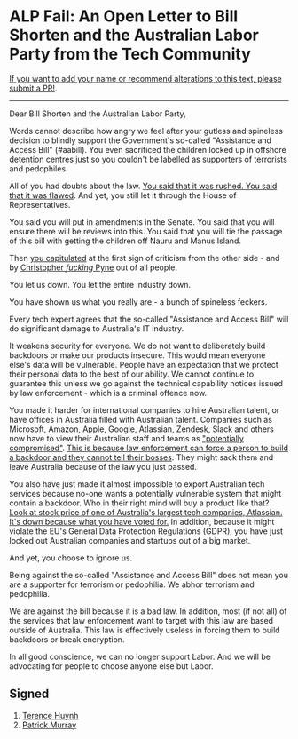 <!--head-->

# ALP Fail: An Open Letter to Bill Shorten and the Australian Labor Party from the Tech Community

[If you want to add your name or recommend alterations to this text, please submit a PR!](https://github.com/terencehuynh/alp-fail/edit/master/README.md).

<!--
  DEVELOPER NOTE: Anything rendered between the head comment flags will not get
  rendered on the website. This just makes it easier to maintain one place with all the
  names
-->

---

<!--/head-->

Dear Bill Shorten and the Australian Labor Party,

Words cannot describe how angry we feel after your gutless and spineless decision to blindly support the Government's so-called "Assistance and Access Bill" (#aabill). You even sacrificed the children locked up in offshore detention centres just so you couldn't be labelled as supporters of terrorists and pedophiles.

All of you had doubts about the law. [You said that it was rushed. You said that it was flawed](https://www.buzzfeed.com/joshtaylor/labor-this-encryption-law-is-flawed-also-labor-we-voted-for). And yet, you still let it through the House of Representatives.

You said you will put in amendments in the Senate. You said that you will ensure there will be reviews into this. You said that you will tie the passage of this bill with getting the children off Nauru and Manus Island.

Then [you capitulated](https://twitter.com/AmyRemeikis/status/1070586804930105344) at the first sign of criticism from the other side - and by [Christopher _fucking_ Pyne](https://twitter.com/cpyne/status/1070542131150778368) out of all people.

You let us down. You let the entire industry down.

You have shown us what you really are - a bunch of spineless feckers.

Every tech expert agrees that the so-called "Assistance and Access Bill" will do significant damage to Australia's IT industry.

It weakens security for everyone. We do not want to deliberately build backdoors or make our products insecure. This would mean everyone else's data will be vulnerable. People have an expectation that we protect their personal data to the best of our ability. We cannot continue to guarantee this unless we go against the technical capability notices issued by law enforcement - which is a criminal offence now.

You made it harder for international companies to hire Australian talent, or have offices in Australia filled with Australian talent. Companies such as Microsoft, Amazon, Apple, Google, Atlassian, Zendesk, Slack and others now have to view their Australian staff and teams as ["potentially compromised"](https://twitter.com/pjf/status/1070606119993696256). [This is because law enforcement can force a person to build a backdoor and they cannot tell their bosses](https://twitter.com/alfiedotwtf/status/1070047303275175936). They might sack them and leave Australia because of the law you just passed.

You also have just made it almost impossible to export Australian tech services because no-one wants a potentially vulnerable system that might contain a backdoor. Who in their right mind will buy a product like that? [Look at stock price of one of Australia's largest tech companies, Atlassian. It's down because what you have voted for.](https://twitter.com/parsect/status/1070454621812928512) In addition, because it might violate the EU's General Data Protection Regulations (GDPR), you have just locked out Australian companies and startups out of a big market.

And yet, you choose to ignore us.

Being against the so-called "Assistance and Access Bill" does not mean you are a supporter for terrorism or pedophilia. We abhor terrorism and pedophilia.

We are against the bill because it is a bad law. In addition, most (if not all) of the services that law enforcement want to target with this law are based outside of Australia. This law is effectively useless in forcing them to build backdoors or break encryption.

In all good conscience, we can no longer support Labor. And we will be advocating for people to choose anyone else but Labor.

## Signed

1. [Terence Huynh](https://twitter.com/terencehuynh)
2. [Patrick Murray](https://patmurray.co)

